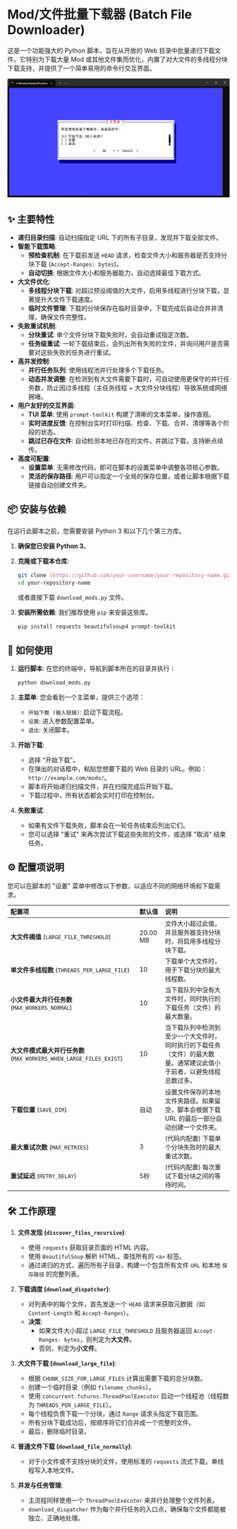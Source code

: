 # Mod/文件批量下载器 (Batch File Downloader)

这是一个功能强大的 Python 脚本，旨在从开放的 Web 目录中批量递归下载文件。它特别为下载大量 Mod 或其他文件集而优化，内置了对大文件的多线程分块下载支持，并提供了一个简单易用的命令行交互界面。

![脚本主菜单截图](https://github.com/Hfugghg/download_mods/blob/main/Screenshot/1.png?raw=true)  

## ✨ 主要特性

- **递归目录扫描**: 自动扫描指定 URL 下的所有子目录，发现并下载全部文件。
- **智能下载策略**:
    - **预检查机制**: 在下载前发送 `HEAD` 请求，检查文件大小和服务器是否支持分块下载 (`Accept-Ranges: bytes`)。
    - **自动切换**: 根据文件大小和服务器能力，自动选择最佳下载方式。
- **大文件优化**:
    - **多线程分块下载**: 对超过预设阈值的大文件，启用多线程进行分块下载，显著提升大文件下载速度。
    - **临时文件管理**: 下载的分块保存在临时目录中，下载完成后自动合并并清理，确保文件完整性。
- **失败重试机制**:
    - **分块重试**: 单个文件分块下载失败时，会自动重试指定次数。
    - **任务级重试**: 一轮下载结束后，会列出所有失败的文件，并询问用户是否需要对这些失败的任务进行重试。
- **高并发控制**:
    - **并行任务队列**: 使用线程池并行处理多个下载任务。
    - **动态并发调整**: 在检测到有大文件需要下载时，可自动使用更保守的并行任务数，防止因过多线程（主任务线程 + 大文件分块线程）导致系统或网络拥堵。
- **用户友好的交互界面**:
    - **TUI 菜单**: 使用 `prompt-toolkit` 构建了清晰的文本菜单，操作直观。
    - **实时进度反馈**: 在控制台实时打印扫描、检查、下载、合并、清理等各个阶段的状态。
    - **跳过已存在文件**: 自动检测本地已存在的文件，并跳过下载，支持断点续传。
- **高度可配置**:
    - **设置菜单**: 无需修改代码，即可在脚本的设置菜单中调整各项核心参数。
    - **灵活的保存路径**: 用户可以指定一个全局的保存位置，或者让脚本根据下载链接自动创建文件夹。

## 📦 安装与依赖

在运行此脚本之前，您需要安装 Python 3 和以下几个第三方库。

1.  **确保您已安装 Python 3**。

2.  **克隆或下载本仓库**:
    ```bash
    git clone [https://github.com/your-username/your-repository-name.git](https://github.com/your-username/your-repository-name.git)
    cd your-repository-name
    ```
    或者直接下载 `download_mods.py` 文件。

3.  **安装所需依赖**:
    我们推荐使用 `pip` 来安装这些库。
    ```bash
    pip install requests beautifulsoup4 prompt-toolkit
    ```

## 🚀 如何使用

1.  **运行脚本**:
    在您的终端中，导航到脚本所在的目录并执行：
    ```bash
    python download_mods.py
    ```

2.  **主菜单**:
    您会看到一个主菜单，提供三个选项：
    - `开始下载 (输入链接)`: 启动下载流程。
    - `设置`: 进入参数配置菜单。
    - `退出`: 关闭脚本。

3.  **开始下载**:
    - 选择 "开始下载"。
    - 在弹出的对话框中，粘贴您想要下载的 Web 目录的 URL。例如：`http://example.com/mods/`。
    - 脚本将开始递归扫描文件，并在扫描完成后开始下载。
    - 下载过程中，所有状态都会实时打印在控制台。

4.  **失败重试**:
    - 如果有文件下载失败，脚本会在一轮任务结束后列出它们。
    - 您可以选择 "重试" 来再次尝试下载这些失败的文件，或选择 "取消" 结束任务。

## ⚙️ 配置项说明

您可以在脚本的 "设置" 菜单中修改以下参数，以适应不同的网络环境和下载需求。

| 配置项 | 默认值 | 说明 |
| :--- | :--- | :--- |
| **大文件阈值** (`LARGE_FILE_THRESHOLD`) | 20.00 MB | 文件大小超过此值，并且服务器支持分块时，将启用多线程分块下载。 |
| **单文件多线程数** (`THREADS_PER_LARGE_FILE`) | 10 | 下载单个大文件时，用于下载分块的最大线程数。 |
| **小文件最大并行任务数** (`MAX_WORKERS_NORMAL`) | 10 | 当下载队列中没有大文件时，同时执行的下载任务（文件）的最大数量。 |
| **大文件模式最大并行任务数** (`MAX_WORKERS_WHEN_LARGE_FILES_EXIST`) | 10 | 当下载队列中检测到至少一个大文件时，同时执行的下载任务（文件）的最大数量。通常建议此值小于前者，以避免线程总数过多。 |
| **下载位置** (`SAVE_DIR`) | 自动 | 设置文件保存的本地文件夹路径。如果留空，脚本会根据下载 URL 的最后一部分自动创建一个文件夹。 |
| **最大重试次数** (`MAX_RETRIES`) | 3 | (代码内配置) 下载单个分块失败时的最大重试次数。 |
| **重试延迟** (`RETRY_DELAY`) | 5秒 | (代码内配置) 每次重试下载分块之间的等待时间。 |

## 🛠️ 工作原理

1.  **文件发现 (`discover_files_recursive`)**:
    - 使用 `requests` 获取目录页面的 HTML 内容。
    - 使用 `BeautifulSoup` 解析 HTML，查找所有的 `<a>` 标签。
    - 通过递归的方式，遍历所有子目录，构建一个包含所有文件 `URL` 和本地 `保存路径` 的完整列表。

2.  **下载调度 (`download_dispatcher`)**:
    - 对列表中的每个文件，首先发送一个 `HEAD` 请求来获取元数据（如 `Content-Length` 和 `Accept-Ranges`）。
    - **决策**:
        - 如果文件大小超过 `LARGE_FILE_THRESHOLD` 且服务器返回 `Accept-Ranges: bytes`，则判定为**大文件**。
        - 否则，判定为**小文件**。

3.  **大文件下载 (`download_large_file`)**:
    - 根据 `CHUNK_SIZE_FOR_LARGE_FILES` 计算出需要下载的总分块数。
    - 创建一个临时目录（例如 `filename_chunks`）。
    - 使用 `concurrent.futures.ThreadPoolExecutor` 启动一个线程池（线程数为 `THREADS_PER_LARGE_FILE`）。
    - 每个线程负责下载一个分块，通过 `Range` 请求头指定下载范围。
    - 所有分块下载成功后，按顺序将它们合并成一个完整的文件。
    - 最后，删除临时目录。

4.  **普通文件下载 (`download_file_normally`)**:
    - 对于小文件或不支持分块的文件，使用标准的 `requests` 流式下载，单线程写入本地文件。

5.  **并发与任务管理**:
    - 主流程同样使用一个 `ThreadPoolExecutor` 来并行处理整个文件列表。
    - `download_dispatcher` 作为每个并行任务的入口点，确保每个文件都能被独立、正确地处理。
